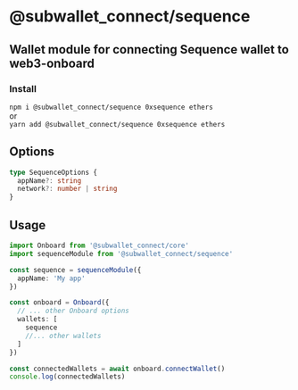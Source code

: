 # @subwallet_connect/sequence

## Wallet module for connecting Sequence wallet to web3-onboard

### Install

`npm i @subwallet_connect/sequence 0xsequence ethers`  
or  
`yarn add @subwallet_connect/sequence 0xsequence ethers`

## Options

```typescript
type SequenceOptions {
  appName?: string
  network?: number | string
}
```

## Usage

```typescript
import Onboard from '@subwallet_connect/core'
import sequenceModule from '@subwallet_connect/sequence'

const sequence = sequenceModule({
  appName: 'My app'
})

const onboard = Onboard({
  // ... other Onboard options
  wallets: [
    sequence
    //... other wallets
  ]
})

const connectedWallets = await onboard.connectWallet()
console.log(connectedWallets)
```
